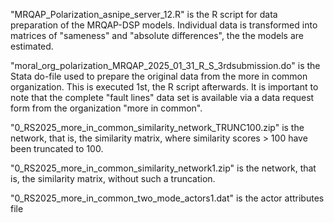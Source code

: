 "MRQAP_Polarization_asnipe_server_12.R" is the R script for data preparation of the MRQAP-DSP models. Individual data is transformed into matrices of "sameness" and "absolute differences", the the models are estimated.

"moral_org_polarization_MRQAP_2025_01_31_R_S_3rdsubmission.do" is the Stata do-file used to prepare the original data from the more in common organization. This is executed 1st, the R script afterwards. It is important to note that the complete "fault lines" data set is available via a data request form from the organization "more in common".

"0_RS2025_more_in_common_similarity_network_TRUNC100.zip" is the network, that is, the similarity matrix, where similarity scores > 100 have been truncated to 100.

"0_RS2025_more_in_common_similarity_network1.zip" is the network, that is, the similarity matrix, without such a truncation.

"0_RS2025_more_in_common_two_mode_actors1.dat" is the actor attributes file
